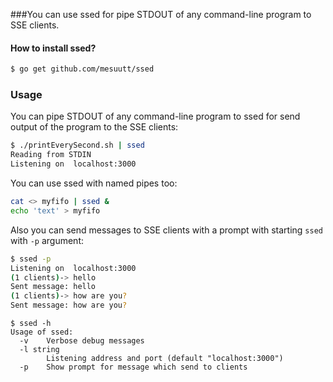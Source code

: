 ###You can use ssed for pipe STDOUT of any command-line program to SSE clients.


#### How to install ssed?

```bash
$ go get github.com/mesuutt/ssed
```

### Usage

You can pipe STDOUT of any command-line program to ssed for send output 
of the program to the SSE clients:

```bash
$ ./printEverySecond.sh | ssed
Reading from STDIN
Listening on  localhost:3000
```

You can use ssed with named pipes too:

```bash
cat <> myfifo | ssed &
echo 'text' > myfifo
```

Also you can send messages to SSE clients with a prompt with starting `ssed` with `-p` argument:

```bash
$ ssed -p
Listening on  localhost:3000
(1 clients)-> hello
Sent message: hello
(1 clients)-> how are you?
Sent message: how are you?
```


```
$ ssed -h
Usage of ssed:
  -v    Verbose debug messages
  -l string
        Listening address and port (default "localhost:3000")
  -p    Show prompt for message which send to clients
```

